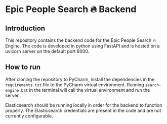 # Epic People Search 🔥 Backend

## Introduction
This repository contains the backend code for the Epic People Search 🔥
Engine. The code is developed in python using FastAPI and is hosted on a 
uvicorn server on the default port 8000.

## How to run
After cloning the repository to PyCharm, install the dependencies in the 
`requirements.txt` file to the PyCharm virtual environment. Running `search-engine.bat`
in the terminal will call the virtual environment and run the server.

Elasticsearch should be running locally in order for the backend to function properly.
The Elasticsearch credentials are present in the code and are not currently configurable.